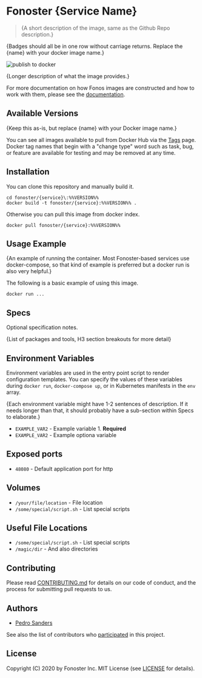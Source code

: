 # Fonoster {Service Name}

> {A short description of the image, same as the Github Repo description.}

{Badges should all be in one row without carriage returns. Replace the {name} with your docker image name.}

![publish to docker](https://github.com/fonoster/nodejs-service/workflows/publish%20to%20docker%20hub/badge.svg)

{Longer description of what the image provides.}

For more documentation on how Fonos images are constructed and how to work with them, please see the [documentation](https://github.com/fonoster/fonoster).

## Available Versions

{Keep this as-is, but replace {name} with your Docker image name.}

You can see all images available to pull from Docker Hub via the [Tags]() page. Docker tag names that begin with a "change type" word such as task, bug, or feature are available for testing and may be removed at any time.

## Installation

You can clone this repository and manually build it.

```
cd fonoster/{service}\:%%VERSION%%
docker build -t fonoster/{service}:%%VERSION%% .
```

Otherwise you can pull this image from docker index.

```
docker pull fonoster/{service}:%%VERSION%%
```

## Usage Example

{An example of running the container. Most Fonoster-based services use docker-compose, so that kind of example is preferred but a docker run is also very helpful.}

The following is a basic example of using this image.

```
docker run ...
```

## Specs

Optional specification notes.

{List of packages and tools, H3 section breakouts for more detail}

## Environment Variables

Environment variables are used in the entry point script to render configuration templates. You can specify the values of these variables during `docker run`, `docker-compose up`, or in Kubernetes manifests in the `env` array.

{Each environment variable might have 1-2 sentences of description. If it needs longer than that, it should probably have a sub-section within Specs to elaborate.}

- `EXAMPLE_VAR2` - Example variable 1. **Required**
- `EXAMPLE_VAR2` - Example optiona variable

## Exposed ports

- `48080` - Default application port for http

## Volumes

- `/your/file/location` - File location
- `/some/special/script.sh` - List special scripts

## Useful File Locations

- `/some/special/script.sh` - List special scripts
- `/magic/dir` - And also directories

## Contributing

Please read [CONTRIBUTING.md](https://github.com/fonoster/fonoster/blob/master/CONTRIBUTING.md) for details on our code of conduct, and the process for submitting pull requests to us.

## Authors

- [Pedro Sanders](https://github.com/psanders)

See also the list of contributors who [participated](https://github.com/fonoster/fonoster/contributors) in this project.

## License

Copyright (C) 2020 by Fonoster Inc. MIT License (see [LICENSE](https://github.com/fonoster/fonoster/blob/master/LICENSE) for details).
